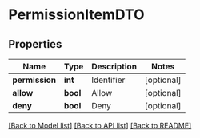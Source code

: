 # PermissionItemDTO

## Properties
Name | Type | Description | Notes
------------ | ------------- | ------------- | -------------
**permission** | **int** | Identifier | [optional] 
**allow** | **bool** | Allow | [optional] 
**deny** | **bool** | Deny | [optional] 

[[Back to Model list]](../README.md#documentation-for-models) [[Back to API list]](../README.md#documentation-for-api-endpoints) [[Back to README]](../README.md)


